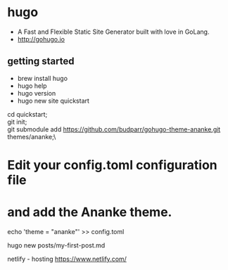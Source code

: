 # hugo
- A Fast and Flexible Static Site Generator built with love in GoLang.
- http://gohugo.io

## getting started
- brew install hugo
- hugo help
- hugo version
- hugo new site quickstart

cd quickstart;\
git init;\
git submodule add https://github.com/budparr/gohugo-theme-ananke.git themes/ananke;\

# Edit your config.toml configuration file
# and add the Ananke theme.
echo 'theme = "ananke"' >> config.toml

hugo new posts/my-first-post.md

netlify - hosting
https://www.netlify.com/